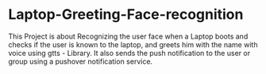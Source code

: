 # Laptop-Greeting-Face-recognition
This Project is about Recognizing the user face when a Laptop boots and checks if the user is known to the laptop, and greets him with the name with voice using gtts - Library. It also sends the push notification to the user or group using a pushover notification service.

